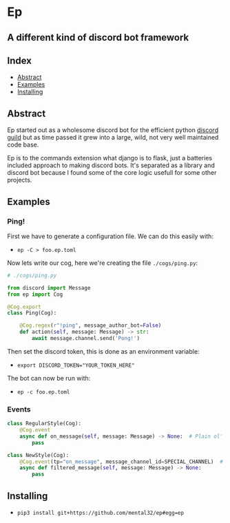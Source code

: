 # Ep
## A different kind of discord bot framework

## Index

 - [Abstract](#Abstract)
 - [Examples](#Examples)
 - [Installing](#Installing)

## Abstract

Ep started out as a wholesome discord bot for the efficient python
[discord guild](https://discord.gg/rmK6jWM) but as time passed it
grew into a large, wild, not very well maintained code base.

Ep is to the commands extension what django is to flask, just a
batteries included approach to making discord bots. It's separated
as a library and discord bot because I found some of the core logic
usefull for some other projects.

## Examples

### Ping!

First we have to generate a configuration file. We can do this easily with:
 - `ep -C > foo.ep.toml`

Now lets write our cog, here we're creating the file `./cogs/ping.py`:

```py
# ./cogs/ping.py

from discord import Message
from ep import Cog

@Cog.export
class Ping(Cog):

    @Cog.regex(r"!ping", message_author_bot=False)
    def action(self, message: Message) -> str:
        await message.channel.send('Pong!')
```

Then set the discord token, this is done as an environment variable:

 - `export DISCORD_TOKEN="YOUR_TOKEN_HERE"`

The bot can now be run with:
 - `ep -c foo.ep.toml`

### Events

```py
class RegularStyle(Cog):
    @Cog.event
    async def on_message(self, message: Message) -> None:  # Plain ol' boring events, ugh
        pass
```

```py
class NewStyle(Cog):
    @Cog.event(tp="on_message", message_channel_id=SPECIAL_CHANNEL)  # Alright! now we can apply predicates over event dispatch.
    async def filtered_message(self, message: Message) -> None:
        pass
```

## Installing

 - `pip3 install git+https://github.com/mental32/ep#egg=ep`
